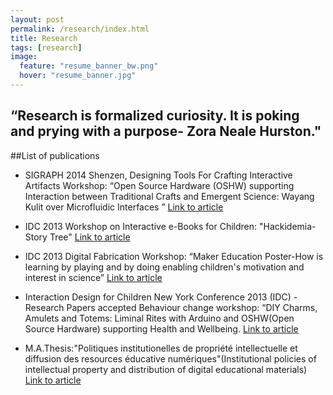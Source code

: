 ```yaml
---
layout: post
permalink: /research/index.html
title: Research
tags: [research]
image:
  feature: "resume_banner_bw.png"
  hover: "resume_banner.jpg"
---
```


“Research is formalized curiosity. It is poking and prying with a purpose-
Zora Neale Hurston."
---

##List of publications

* SIGRAPH 2014 Shenzen, Designing Tools For Crafting Interactive Artifacts Workshop: “Open Source Hardware (OSHW) supporting Interaction between Traditional Crafts and Emergent Science: Wayang Kulit over Microfluidic Interfaces ”
[Link to article](http://dl.acm.org/citation.cfm?id=2668955)

* IDC 2013 Workshop on Interactive e-Books for Children: "Hackidemia-Story Tree"
[Link to article](bit.ly/idc_storytree)

* IDC 2013 Digital Fabrication Workshop: “Maker Education Poster-How is learning by playing and by doing enabling children's motivation and interest in science”
[Link to article](bit.ly/idc_makeredu)

* Interaction Design for Children New York Conference 2013 (IDC) - Research Papers accepted
Behaviour change workshop: “DIY Charms, Amulets and Totems: Liminal Rites with Arduino and OSHW(Open Source Hardware) supporting Health and Wellbeing.
[Link to article](bit.ly/idc_behaviour)

* M.A.Thesis:"Politiques institutionelles de propriété intellectuelle et diffusion des resources éducative numériques"(Institutional policies of intellectual property and distribution of digital educational materials)
[Link to article](bit.ly/thesis-stefania)
